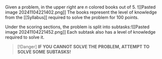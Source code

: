 Given a problem, in the upper right are $n$ colored books out of 5.
![[Pasted image 20241104221402.png]]
The books represent the level of knowledge from the [[Syllabus]] required to solve the problem for 100 points.

Under the scoring sections, the problem is split into subtasks:![[Pasted image 20241104221452.png]]
Each subtask also has a level of knowledge required to solve it.
>[!Danger] **IF YOU CANNOT SOLVE THE PROBLEM, ATTEMPT TO SOLVE SOME SUBTASKS!**